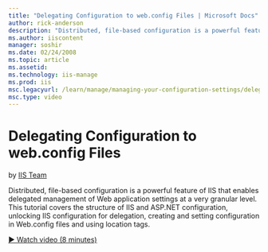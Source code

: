 ```yaml
---
title: "Delegating Configuration to web.config Files | Microsoft Docs"
author: rick-anderson
description: "Distributed, file-based configuration is a powerful feature of IIS that enables delegated management of Web application settings at a very granular level. Th..."
ms.author: iiscontent
manager: soshir
ms.date: 02/24/2008
ms.topic: article
ms.assetid: 
ms.technology: iis-manage
ms.prod: iis
msc.legacyurl: /learn/manage/managing-your-configuration-settings/delegating-configuration-to-webconfig-files
msc.type: video
---
```

Delegating Configuration to web.config Files
====================
by [IIS Team](https://twitter.com/inetsrv)

Distributed, file-based configuration is a powerful feature of IIS that enables delegated management of Web application settings at a very granular level. This tutorial covers the structure of IIS and ASP.NET configuration, unlocking IIS configuration for delegation, creating and setting configuration in Web.config files and using location tags.

[&#9654; Watch video (8 minutes)](https://channel9.msdn.com/Blogs/IIS-NET-Site-Videos/delegating-configuration-to-webconfig-files)